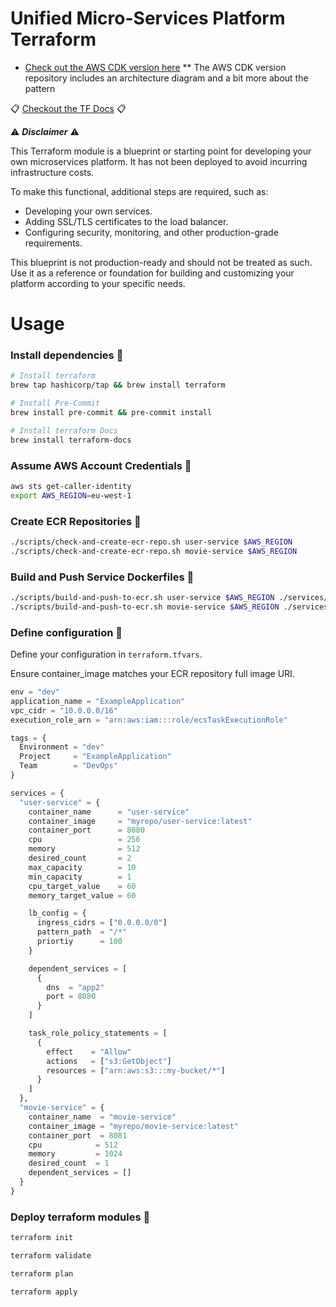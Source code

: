 # Unified Micro-Services Platform Terraform

- [Check out the AWS CDK version here](https://github.com/dane-mortimer/micro-service-platform)
  \*\* The AWS CDK version repository includes an architecture diagram and a bit more about the pattern

:clipboard: [Checkout the TF Docs](./TF_DOCS.md) :clipboard:

:warning: **_Disclaimer_** :warning:

This Terraform module is a blueprint or starting point for developing your own microservices platform. It has not been deployed to avoid incurring infrastructure costs.

To make this functional, additional steps are required, such as:

- Developing your own services.
- Adding SSL/TLS certificates to the load balancer.
- Configuring security, monitoring, and other production-grade requirements.

This blueprint is not production-ready and should not be treated as such. Use it as a reference or foundation for building and customizing your platform according to your specific needs.

# Usage

### Install dependencies :pencil:

```bash
# Install terraform
brew tap hashicorp/tap && brew install terraform

# Install Pre-Commit
brew install pre-commit && pre-commit install

# Install terraform Docs
brew install terraform-docs
```

### Assume AWS Account Credentials :pencil:

```bash
aws sts get-caller-identity
export AWS_REGION=eu-west-1
```

### Create ECR Repositories :pencil:

```bash
./scripts/check-and-create-ecr-repo.sh user-service $AWS_REGION
./scripts/check-and-create-ecr-repo.sh movie-service $AWS_REGION
```

### Build and Push Service Dockerfiles :pencil:

```bash
./scripts/build-and-push-to-ecr.sh user-service $AWS_REGION ./services/user-service
./scripts/build-and-push-to-ecr.sh movie-service $AWS_REGION ./services/movie-service
```

### Define configuration :pencil:

Define your configuration in `terraform.tfvars`.

Ensure container_image matches your ECR repository full image URI.

```tfvars
env = "dev"
application_name = "ExampleApplication"
vpc_cidr = "10.0.0.0/16"
execution_role_arn = "arn:aws:iam:::role/ecsTaskExecutionRole"

tags = {
  Environment = "dev"
  Project     = "ExampleApplication"
  Team        = "DevOps"
}

services = {
  "user-service" = {
    container_name      = "user-service"
    container_image     = "myrepo/user-service:latest"
    container_port      = 8080
    cpu                 = 256
    memory              = 512
    desired_count       = 2
    max_capacity        = 10
    min_capacity        = 1
    cpu_target_value    = 60
    memory_target_value = 60

    lb_config = {
      ingress_cidrs = ["0.0.0.0/0"]
      pattern_path  = "/*"
      priortiy      = 100
    }

    dependent_services = [
      {
        dns  = "app2"
        port = 8080
      }
    ]

    task_role_policy_statements = [
      {
        effect    = "Allow"
        actions   = ["s3:GetObject"]
        resources = ["arn:aws:s3:::my-bucket/*"]
      }
    ]
  },
  "movie-service" = {
    container_name  = "movie-service"
    container_image = "myrepo/movie-service:latest"
    container_port  = 8081
    cpu            = 512
    memory         = 1024
    desired_count  = 1
    dependent_services = []
  }
}
```

### Deploy terraform modules :pencil:

```bash
terraform init

terraform validate

terraform plan

terraform apply
```
